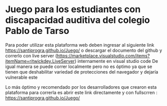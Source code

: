 # Juego para los estudiantes con discapacidad auditiva del colegio Pablo de Tarso
Para poder utilizar esta plataforma web deben ingresar al siguiente link https://santiprogra.github.io/Juego/ o descargar el documento del github y correrlo con live server (https://marketplace.visualstudio.com/items?itemName=ritwickdey.LiveServer) internamente en visual studio code
De igual manera se puede correr localmente pero no es óptimo ya que se tienen que deshabilitar variedad de protecciones del navegador y dejaría vulnerable este

Lo más óptimo y recomendado por los desarrolladores que crearon esta plataforma para correrla es abrir este link directamente y con fullscrren : https://santiprogra.github.io/Juego/
